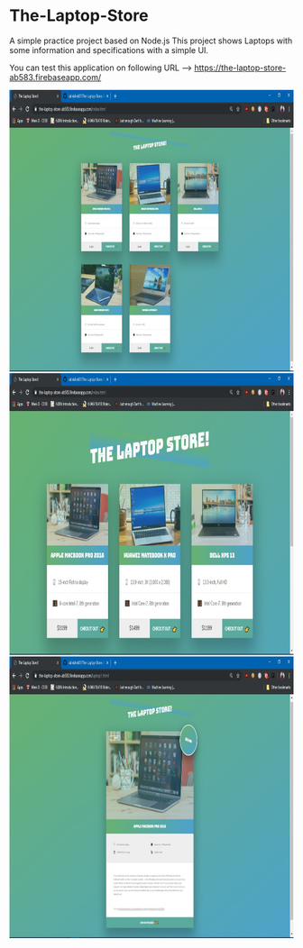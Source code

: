 # The-Laptop-Store
A simple practice project based on Node.js
This project shows Laptops with some information and specifications with a simple UI.

You can test this application on following URL --> https://the-laptop-store-ab583.firebaseapp.com/

<img src="/Annotation 2019-10-23 115920.jpg" height="500em" />
<img src="/Annotation 2019-10-23 115955.jpg" height="500em" />
<img src="/Annotation 2019-10-23 120037.jpg" height="500em" />

